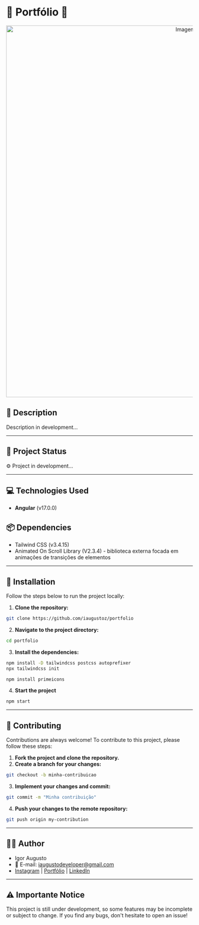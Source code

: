 # 🎨 Portfólio 🎨

<div align="center">
<img src="" width="1000px" alt="Imagem do site" title="Imagem do site"/>
</div>

## 📜 **Description**

Description in development...

---

## 🚀 **Project Status**

⚙️ Project in development...

---

## 💻 **Technologies Used**

- **Angular** (v17.0.0)

## 📦 **Dependencies**

- Tailwind CSS (v3.4.15)
- Animated On Scroll Library (V2.3.4) - biblioteca externa focada em animações de transições de elementos

---

## 🔧 **Installation**

Follow the steps below to run the project locally:

1. **Clone the repository:**

```bash
git clone https://github.com/iaugustoz/portfolio
```

2. **Navigate to the project directory:**

```bash
cd portfolio
```

3. **Install the dependencies:**

```bash
npm install -D tailwindcss postcss autoprefixer
npx tailwindcss init

npm install primeicons
```

4. **Start the project**

```bash
npm start
```

---

## 🤝 Contributing

Contributions are always welcome! To contribute to this project, please follow these steps:

1. **Fork the project and clone the repository.**
2. **Create a branch for your changes:**

```bash
git checkout -b minha-contribuicao
```

3. **Implement your changes and commit:**

```bash
git commit -m "Minha contribuição"
```

4. **Push your changes to the remote repository:**

```bash
git push origin my-contribution
```

---

## 👨‍💻 Author

- Igor Augusto
- 📧 E-mail: iaugustodeveloper@gmail.com
- [Instagram](https://www.instagram.com/iaugusto__/) | [Portfólio](https://iaugusto.vercel.app/) | [LinkedIn](https://www.linkedin.com/in/igorbrz/)

---

## ⚠️ Importante Notice

This project is still under development, so some features may be incomplete or subject to change. If you find any bugs, don't hesitate to open an issue!
